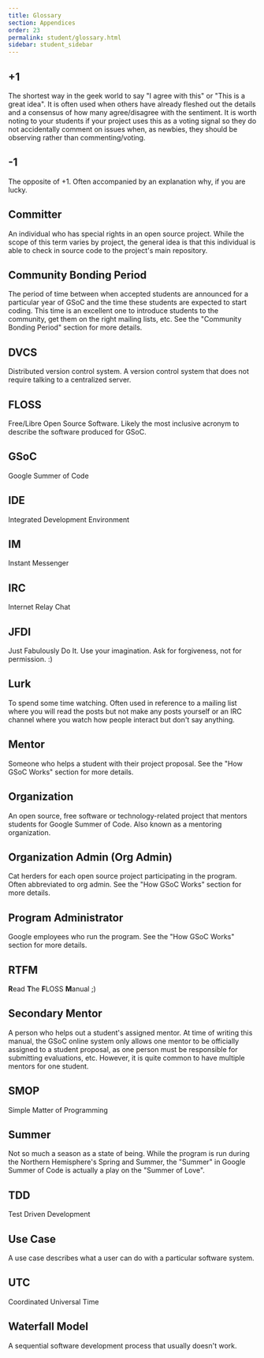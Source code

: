 ```yaml
---
title: Glossary
section: Appendices
order: 23
permalink: student/glossary.html
sidebar: student_sidebar
---
```



## +1

The shortest way in the geek world to say "I agree with this" or "This is a great idea". It is often used when others have already fleshed out the details and a consensus of how many agree/disagree with the sentiment. It is worth noting to your students if your project uses this as a voting signal so they do not accidentally comment on issues when, as newbies, they should be observing rather than commenting/voting.

## -1

The opposite of +1. Often accompanied by an explanation why, if you are lucky.

## Committer

An individual who has special rights in an open source project. While the scope of this term varies by project, the general idea is that this individual is able to check in source code to the project's main repository.

## Community Bonding Period

The period of time between when accepted students are announced for a particular year of GSoC and the time these students are expected to start coding. This time is an excellent one to introduce students to the community, get them on the right mailing lists, etc. See the "Community Bonding Period" section for more details.

## DVCS

Distributed version control system. A version control system that does not require talking to a centralized server.

## FLOSS

Free/Libre Open Source Software. Likely the most inclusive acronym to describe the software produced for GSoC.

## GSoC

Google Summer of Code

## IDE

Integrated Development Environment

## IM

Instant Messenger

## IRC

Internet Relay Chat

## JFDI

Just Fabulously Do It. Use your imagination. Ask for forgiveness, not for permission. :)

## Lurk

To spend some time watching. Often used in reference to a mailing list where you will read the posts but not make any posts yourself or an IRC channel where you watch how people interact but don't say anything.

## Mentor

Someone who helps a student with their project proposal. See the "How GSoC Works" section for more details.

## Organization

An open source, free software or technology-related project that mentors students for Google Summer of Code. Also known as a mentoring organization.

## Organization Admin (Org Admin)

Cat herders for each open source project participating in the program. Often abbreviated to org admin. See the "How GSoC Works" section for more details.

## Program Administrator

Google employees who run the program. See the "How GSoC Works" section for more details.

## RTFM

**R**ead **T**he **F**LOSS **M**anual ;)

## Secondary Mentor

A person who helps out a student's assigned mentor. At time of writing this manual, the GSoC online system only allows one mentor to be officially assigned to a student proposal, as one person must be responsible for submitting evaluations, etc. However, it is quite common to have multiple mentors for one student.

## SMOP

Simple Matter of Programming

## Summer

Not so much a season as a state of being. While the program is run during the Northern Hemisphere's Spring and Summer, the "Summer" in Google Summer of Code is actually a play on the "Summer of Love".

## TDD

Test Driven Development

## Use Case

A use case describes what a user can do with a particular software system.

## UTC

Coordinated Universal Time

## Waterfall Model

A sequential software development process that usually doesn't work.
